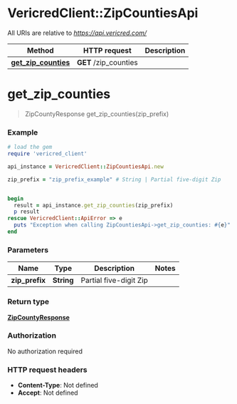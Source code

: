 # VericredClient::ZipCountiesApi

All URIs are relative to *https://api.vericred.com/*

Method | HTTP request | Description
------------- | ------------- | -------------
[**get_zip_counties**](ZipCountiesApi.md#get_zip_counties) | **GET** /zip_counties | 


# **get_zip_counties**
> ZipCountyResponse get_zip_counties(zip_prefix)



### Example
```ruby
# load the gem
require 'vericred_client'

api_instance = VericredClient::ZipCountiesApi.new

zip_prefix = "zip_prefix_example" # String | Partial five-digit Zip


begin
  result = api_instance.get_zip_counties(zip_prefix)
  p result
rescue VericredClient::ApiError => e
  puts "Exception when calling ZipCountiesApi->get_zip_counties: #{e}"
end
```

### Parameters

Name | Type | Description  | Notes
------------- | ------------- | ------------- | -------------
 **zip_prefix** | **String**| Partial five-digit Zip | 

### Return type

[**ZipCountyResponse**](ZipCountyResponse.md)

### Authorization

No authorization required

### HTTP request headers

 - **Content-Type**: Not defined
 - **Accept**: Not defined



